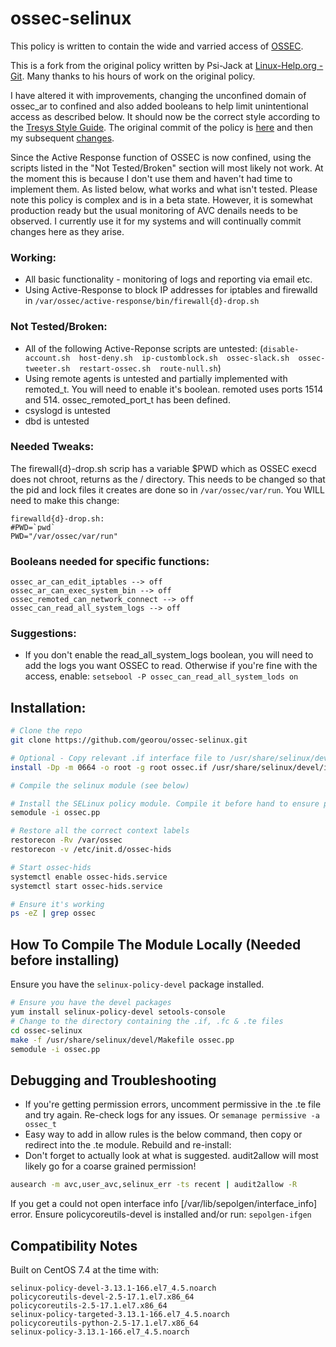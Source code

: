 # ossec-selinux

This policy is written to contain the wide and varried access of [OSSEC](https://ossec.github.io).

This is a fork from the original policy written by Psi-Jack at [Linux-Help.org - Git](https://git.linux-help.org/Linux-Help/selinux-ossec/src/bugfix/style-organization/ossec.te). Many thanks to his hours of work on the original policy.

I have altered it with improvements, changing the unconfined domain of ossec_ar to confined and also added booleans to help limit unintentional access as described below. It should now be the correct style according to the [Tresys Style Guide](https://github.com/TresysTechnology/refpolicy/wiki/StyleGuide). The original commit of the policy is [here](https://github.com/georou/ossec-selinux/commit/ef2a8d9ba92b315943baf4a4ed941b3c4395a0cc) and then my subsequent [changes](https://github.com/georou/ossec-selinux/commit/475d3138dc8571d8d539572d7a07bc25635348df).

Since the Active Response function of OSSEC is now confined, using the scripts listed in the "Not Tested/Broken" section will most likely not work. At the moment this is because I don't use them and haven't had time to implement them. 
As listed below, what works and what isn't tested. Please note this policy is complex and is in a beta state. However, it is somewhat production ready but the usual monitoring of AVC denails needs to be observed. I currently use it for my systems and will continually commit changes here as they arise.


### Working:
* All basic functionality - monitoring of logs and reporting via email etc.
* Using Active-Response to block IP addresses for iptables and firewalld in `/var/ossec/active-response/bin/firewall{d}-drop.sh`


### Not Tested/Broken:
* All of the following Active-Reponse scripts are untested: (`disable-account.sh  host-deny.sh  ip-customblock.sh  ossec-slack.sh  ossec-tweeter.sh  restart-ossec.sh  route-null.sh`)
* Using remote agents is untested and partially implemented with remoted_t. You will need to enable it's boolean. remoted uses ports 1514 and 514. ossec_remoted_port_t has been defined.
* csyslogd is untested
* dbd is untested

### Needed Tweaks:
The firewall{d}-drop.sh scrip has a variable $PWD which as OSSEC execd does not chroot, returns as the / directory. This needs to be changed so that the pid and lock files it creates are done so in `/var/ossec/var/run`. You WILL need to make this change:
```
firewalld{d}-drop.sh:
#PWD=`pwd`
PWD="/var/ossec/var/run"
```

### Booleans needed for specific functions:
```
ossec_ar_can_edit_iptables --> off
ossec_ar_can_exec_system_bin --> off
ossec_remoted_can_network_connect --> off
ossec_can_read_all_system_logs --> off
```

### Suggestions:
* If you don't enable the read_all_system_logs boolean, you will need to add the logs you want OSSEC to read. Otherwise if you're fine with the access, enable: `setsebool -P ossec_can_read_all_system_lods on`



## Installation:
```sh
# Clone the repo
git clone https://github.com/georou/ossec-selinux.git

# Optional - Copy relevant .if interface file to /usr/share/selinux/devel/include to expose them when building future modules. Safe to ignore duplicate warnings when using make -f
install -Dp -m 0664 -o root -g root ossec.if /usr/share/selinux/devel/include/myapplications/ossec.if

# Compile the selinux module (see below)

# Install the SELinux policy module. Compile it before hand to ensure proper compatibility (see below)
semodule -i ossec.pp

# Restore all the correct context labels
restorecon -Rv /var/ossec
restorecon -v /etc/init.d/ossec-hids

# Start ossec-hids
systemctl enable ossec-hids.service
systemctl start ossec-hids.service

# Ensure it's working
ps -eZ | grep ossec
```

## How To Compile The Module Locally (Needed before installing)
Ensure you have the `selinux-policy-devel` package installed.
```sh
# Ensure you have the devel packages
yum install selinux-policy-devel setools-console
# Change to the directory containing the .if, .fc & .te files
cd ossec-selinux
make -f /usr/share/selinux/devel/Makefile ossec.pp
semodule -i ossec.pp
```

## Debugging and Troubleshooting

* If you're getting permission errors, uncomment permissive in the .te file and try again. Re-check logs for any issues. Or `semanage permissive -a ossec_t`
* Easy way to add in allow rules is the below command, then copy or redirect into the .te module. Rebuild and re-install:
* Don't forget to actually look at what is suggested. audit2allow will most likely go for a coarse grained permission!

```sh
ausearch -m avc,user_avc,selinux_err -ts recent | audit2allow -R
```
If you get a could not open interface info [/var/lib/sepolgen/interface_info] error. 
Ensure policycoreutils-devel is installed and/or run: `sepolgen-ifgen`


## Compatibility Notes
Built on CentOS 7.4 at the time with:
```
selinux-policy-devel-3.13.1-166.el7_4.5.noarch
policycoreutils-devel-2.5-17.1.el7.x86_64
policycoreutils-2.5-17.1.el7.x86_64
selinux-policy-targeted-3.13.1-166.el7_4.5.noarch
policycoreutils-python-2.5-17.1.el7.x86_64
selinux-policy-3.13.1-166.el7_4.5.noarch
```
